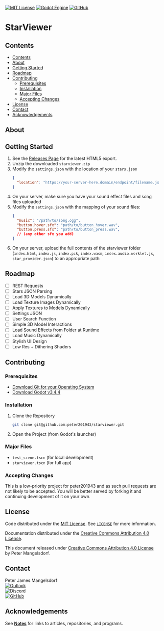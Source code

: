 
[![MIT License](https://img.shields.io/github/license/peter201943/starviewer.svg?style=flat)](https://opensource.org/licenses/MIT)
[![Godot Engine](https://img.shields.io/badge/GODOT-%23FFFFFF.svg?style=flat&logo=godot-engine&color=grey)](https://godotengine.org/)
[![GitHub](https://img.shields.io/badge/github-%23121011.svg?style=flat&logo=github&logoColor=white&label=peter201943%2Fstarviewer)](https://github.com/peter201943/starviewer)

# StarViewer

## Contents
- [Contents](#contents)
- [About](#about)
- [Getting Started](#getting-started)
- [Roadmap](#roadmap)
- [Contributing](#contributing)
  - [Prerequisites](#prerequisites)
  - [Installation](#installation)
  - [Major Files](#major-files)
  - [Accepting Changes](#accepting-changes)
- [License](#license)
- [Contact](#contact)
- [Acknowledgements](#acknowledgements)

## About

## Getting Started
1. See the [Releases Page](https://github.com/peter201943/starviewer/releases) for the latest HTML5 export.
2. Unzip the downloaded `starviewer.zip`
3. Modify the `settings.json` with the location of your `stars.json`
    ```json
    {
      "location": "https://your-server-here.domain/endpoint/filename.json"
    }
    ```
4. On your server, make sure you have your sound effect files and song files uploaded
5. Modify the `settings.json` with the mapping of your sound files:
    ```json
    {
      "music": "/path/to/song.ogg",
      "button.hover.sfx": "path/to/button_hover.wav",
      "button.press.sfx": "path/to/button_press.wav",
      // (any other sfx you add)
    }
    ```
6. On your server, upload the full contents of the starviewer folder (`index.html`, `index.js`, `index.pck`, `index.wasm`, `index.audio.worklet.js`, `star_provider.json`) to an appropriate path

## Roadmap
- [ ] REST Requests
- [ ] Stars JSON Parsing
- [ ] Load 3D Models Dynamically
- [ ] Load Texture Images Dynamically
- [ ] Apply Textures to Models Dynamically
- [ ] Settings JSON
- [ ] User Search Function
- [ ] Simple 3D Model Interactions
- [ ] Load Sound Effects from Folder at Runtime
- [ ] Load Music Dynamically
- [ ] Stylish UI Design
- [ ] Low Res + Dithering Shaders

## Contributing

### Prerequisites
- [Download Git for your Operating System](https://git-scm.com/)
- [Download Godot v3.4.4](https://godotengine.org/download)

### Installation
1. Clone the Repository
    ```bash
    git clone git@github.com:peter201943/starviewer.git
    ```
2. Open the Project (from Godot's launcher)

### Major Files
- `test_scene.tscn` (for local development)
- `starviewer.tscn` (for full app)

### Accepting Changes
This is a low-priority project for peter201943 and as such pull requests are not likely to be accepted.
You will be better served by forking it and continuing development of it on your own.

## License
Code distributed under the [MIT License](https://opensource.org/licenses/MIT). See [`LICENSE`](LICENSE) for more information.

Documentation distributed under the [Creative Commons Attribution 4.0 License](https://creativecommons.org/licenses/by/4.0/).

This document released under [Creative Commons Attribution 4.0 License](https://creativecommons.org/licenses/by/4.0/) by Peter Mangelsdorf.

## Contact
Peter James Mangelsdorf  
[![Outlook](https://img.shields.io/badge/Microsoft_Outlook-0078D4?style=flat&logo=microsoft-outlook&logoColor=white&label=peter.j.mangelsdorf)](mailto:peter.j.mangelsdorf@outlook.com)  
[![Discord](https://img.shields.io/badge/%3CServer%3E-%237289DA.svg?style=flat&logo=discord&logoColor=white&label=peter201943%238017)](https://discord.com/)  
[![GitHub](https://img.shields.io/badge/github-%23121011.svg?style=flat&logo=github&logoColor=white&label=peter201943)](https://github.com/peter201943/)  

## Acknowledgements
See **[Notes](notes/)** for links to articles, repositories, and programs.



